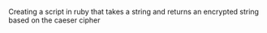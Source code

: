 Creating a script in ruby that takes a string 
and returns an encrypted string based on the caeser cipher